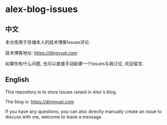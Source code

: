# alex-blog-issues
## 中文
本仓库用于存储本人的技术博客Issues评论.

技术博客地址: <https://dingyuqi.com>

如果你有什么问题, 也可以直接手动新建一个Issues与我讨论, 欢迎留言.

## English
This repository is to store issues raised in Alex's blog.

The blog is:  <https://dingyuqi.com>

If you have any questions, you can also directly manually create an issue to discuss with me, welcome to leave a message.


